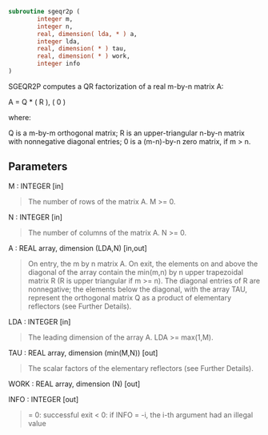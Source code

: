 ```fortran
subroutine sgeqr2p (
        integer m,
        integer n,
        real, dimension( lda, * ) a,
        integer lda,
        real, dimension( * ) tau,
        real, dimension( * ) work,
        integer info
)
```

SGEQR2P computes a QR factorization of a real m-by-n matrix A:

A = Q \* ( R ),
( 0 )

where:

Q is a m-by-m orthogonal matrix;
R is an upper-triangular n-by-n matrix with nonnegative diagonal
entries;
0 is a (m-n)-by-n zero matrix, if m > n.

## Parameters
M : INTEGER [in]
> The number of rows of the matrix A.  M >= 0.

N : INTEGER [in]
> The number of columns of the matrix A.  N >= 0.

A : REAL array, dimension (LDA,N) [in,out]
> On entry, the m by n matrix A.
> On exit, the elements on and above the diagonal of the array
> contain the min(m,n) by n upper trapezoidal matrix R (R is
> upper triangular if m >= n). The diagonal entries of R
> are nonnegative; the elements below the diagonal,
> with the array TAU, represent the orthogonal matrix Q as a
> product of elementary reflectors (see Further Details).

LDA : INTEGER [in]
> The leading dimension of the array A.  LDA >= max(1,M).

TAU : REAL array, dimension (min(M,N)) [out]
> The scalar factors of the elementary reflectors (see Further
> Details).

WORK : REAL array, dimension (N) [out]

INFO : INTEGER [out]
> = 0: successful exit
> < 0: if INFO = -i, the i-th argument had an illegal value
